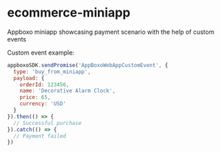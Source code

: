 # ecommerce-miniapp

Appboxo miniapp showcasing payment scenario with the help of custom events

Custom event example:
```js
appboxoSDK.sendPromise('AppBoxoWebAppCustomEvent', {
  type: 'buy_from_miniapp',
  payload: {
    orderId: 123456,
    name: 'Decorative Alarm Clock',
    price: 65,
    currency: 'USD'
  }
}).then(() => {
  // Successful purchase
}).catch(() => {
  // Payment failed
})
```
